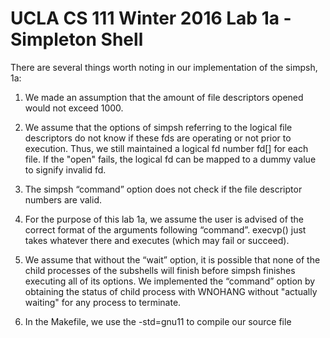 # UCLA CS 111 Winter 2016 Lab 1a - Simpleton Shell

There are several things worth noting in our implementation of the simpsh, 1a:

1. We made an assumption that the amount of file descriptors opened would not exceed 1000.

2. We assume that the options of simpsh referring to the logical file descriptors 
do not know if these fds are operating or not prior to execution. Thus, we still 
maintained a logical fd number fd[] for each file. If the "open" fails, 
the logical fd can be mapped to a dummy value to signify invalid fd. 

3. The simpsh “command” option does not check if the file descriptor numbers are valid.

4. For the purpose of this lab 1a, we assume the user is advised of the correct format of the arguments following “command”. execvp() just takes whatever there and executes 
(which may fail or succeed).

5. We assume that without the “wait” option, it is possible that none of the 
child processes of the subshells will finish before simpsh finishes executing 
all of its options. We implemented the “command” option by obtaining the 
status of child process with WNOHANG without "actually waiting" for any process to terminate.

6. In the Makefile, we use the -std=gnu11 to compile our source file